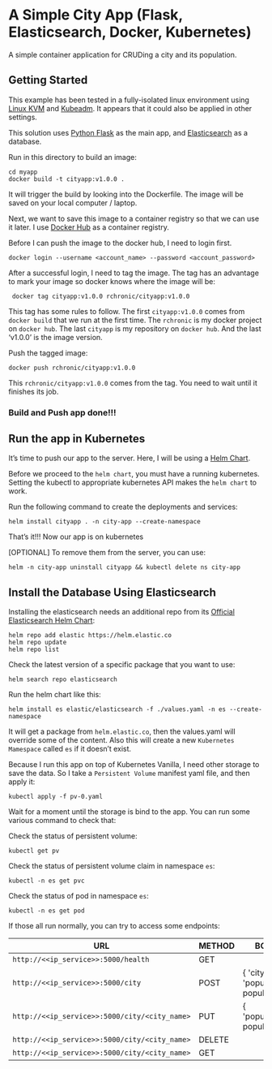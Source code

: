 # A Simple City App (Flask, Elasticsearch, Docker, Kubernetes)

A simple container application for CRUDing a city and its population.

## Getting Started

This example has been tested in a fully-isolated linux environment using [Linux KVM](https://www.linux-kvm.org/page/Downloads) and [Kubeadm](https://kubernetes.io/docs/setup/production-environment/tools/kubeadm/install-kubeadm/). It appears that it could also be applied in other settings.

This solution uses [Python Flask](https://flask.palletsprojects.com/en/2.3.x/installation/) as the main app, and [Elasticsearch](https://www.elastic.co/) as a database.

Run in this directory to build an image:

```shell
cd myapp
docker build -t cityapp:v1.0.0 .
```

It will trigger the build by looking into the Dockerfile. The image will be saved on your local computer / laptop.

Next, we want to save this image to a container registry so that we can use it later. 
I use [Docker Hub](https://hub.docker.com) as a container registry. 

Before I can push the image to the docker hub, I need to login first.

```shell
docker login --username <account_name> --password <account_password>
```

After a successful login, I need to tag the image. The tag has an advantage to mark your image so docker knows where the image will be:

```
 docker tag cityapp:v1.0.0 rchronic/cityapp:v1.0.0
```

This tag has some rules to follow. The first `cityapp:v1.0.0` comes from `docker build` that we run at the first time. The `rchronic` is my docker project on `docker hub`. The last `cityapp` is my repository on `docker hub`. And the last ‘v1.0.0’ is the image version.

Push the tagged image:

```
docker push rchronic/cityapp:v1.0.0
```

This `rchronic/cityapp:v1.0.0` comes from the tag. You need to wait until it finishes its job.

### Build and Push app done!!!

## Run the app in Kubernetes

It’s time to push our app to the server. Here, I will be using a [Helm Chart](https://helm.sh).

Before we proceed to the `helm chart`, you must have a running kubernetes. Setting the kubectl to appropriate kubernetes API makes the `helm chart` to work.

Run the following command to create the deployments and services:

```
helm install cityapp . -n city-app --create-namespace
```

That’s it!!! Now our app is on kubernetes

[OPTIONAL] To remove them from the server, you can use:

```
helm -n city-app uninstall cityapp && kubectl delete ns city-app
```

## Install the Database Using Elasticsearch

Installing the elasticsearch needs an additional repo from its [Official Elasticsearch Helm Chart](https://artifacthub.io/packages/helm/elastic/elasticsearch):

```
helm repo add elastic https://helm.elastic.co
helm repo update
helm repo list
```

Check the latest version of a specific package that you want to use:

```
helm search repo elasticsearch
```

Run the helm chart like this:

```
helm install es elastic/elasticsearch -f ./values.yaml -n es --create-namespace
```

It will get a package from `helm.elastic.co`, then the values.yaml will override some of the content. Also this will create a new `Kubernetes Mamespace` called `es` if it doesn’t exist.

Because I run this app on top of Kubernetes Vanilla, I need other storage to save the data. So I take a `Persistent Volume` manifest yaml file, and then apply it:

```
kubectl apply -f pv-0.yaml 
```

Wait for a moment until the storage is bind to the app. You can run some various command to check that:

Check the status of persistent volume:

```
kubectl get pv
```

Check the status of persistent volume claim in namespace `es`:

```
kubectl -n es get pvc
```

Check the status of pod in namespace `es`:

```
kubectl -n es get pod
```

If those all run normally, you can try to access some endpoints:

| URL                                           | METHOD      | BODY                                       |
|-----------------------------------------------|-------------|--------------------------------------------|
| `http://<<ip_service>>:5000/health`           | GET         |                                            |
| `http://<<ip_service>>:5000/city`             | POST        | { 'city': city, 'population': population } |
| `http://<<ip_service>>:5000/city/<city_name>` | PUT         | { 'population': population }               |
| `http://<<ip_service>>:5000/city/<city_name>` | DELETE      |                                            |
| `http://<<ip_service>>:5000/city/<city_name>` | GET         |                                            |


